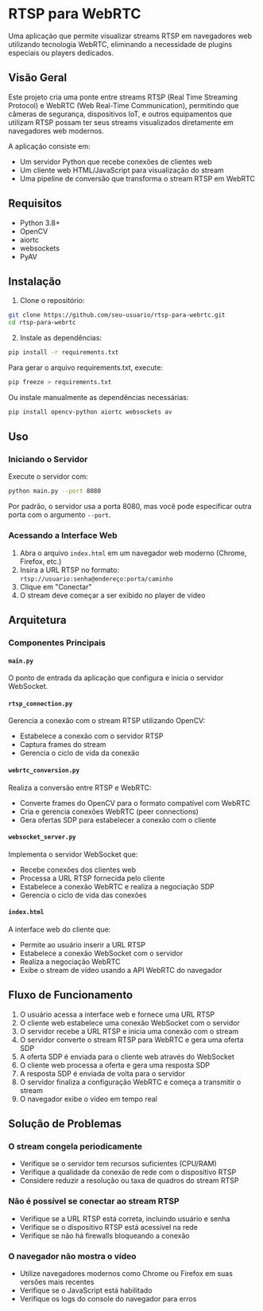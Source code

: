 # RTSP para WebRTC

Uma aplicação que permite visualizar streams RTSP em navegadores web utilizando tecnologia WebRTC, eliminando a necessidade de plugins especiais ou players dedicados.

## Visão Geral

Este projeto cria uma ponte entre streams RTSP (Real Time Streaming Protocol) e WebRTC (Web Real-Time Communication), permitindo que câmeras de segurança, dispositivos IoT, e outros equipamentos que utilizam RTSP possam ter seus streams visualizados diretamente em navegadores web modernos.

A aplicação consiste em:
- Um servidor Python que recebe conexões de clientes web
- Um cliente web HTML/JavaScript para visualização do stream
- Uma pipeline de conversão que transforma o stream RTSP em WebRTC

## Requisitos

- Python 3.8+
- OpenCV
- aiortc
- websockets
- PyAV

## Instalação

1. Clone o repositório:
```bash
git clone https://github.com/seu-usuario/rtsp-para-webrtc.git
cd rtsp-para-webrtc
```

2. Instale as dependências:
```bash
pip install -r requirements.txt
```

Para gerar o arquivo requirements.txt, execute:
```bash
pip freeze > requirements.txt
```

Ou instale manualmente as dependências necessárias:
```bash
pip install opencv-python aiortc websockets av
```

## Uso

### Iniciando o Servidor

Execute o servidor com:

```bash
python main.py --port 8080
```

Por padrão, o servidor usa a porta 8080, mas você pode especificar outra porta com o argumento `--port`.

### Acessando a Interface Web

1. Abra o arquivo `index.html` em um navegador web moderno (Chrome, Firefox, etc.)
2. Insira a URL RTSP no formato: `rtsp://usuario:senha@endereço:porta/caminho`
3. Clique em "Conectar"
4. O stream deve começar a ser exibido no player de vídeo

## Arquitetura

### Componentes Principais

#### `main.py`
O ponto de entrada da aplicação que configura e inicia o servidor WebSocket.

#### `rtsp_connection.py`
Gerencia a conexão com o stream RTSP utilizando OpenCV:
- Estabelece a conexão com o servidor RTSP
- Captura frames do stream
- Gerencia o ciclo de vida da conexão

#### `webrtc_conversion.py`
Realiza a conversão entre RTSP e WebRTC:
- Converte frames do OpenCV para o formato compatível com WebRTC
- Cria e gerencia conexões WebRTC (peer connections)
- Gera ofertas SDP para estabelecer a conexão com o cliente

#### `websocket_server.py`
Implementa o servidor WebSocket que:
- Recebe conexões dos clientes web
- Processa a URL RTSP fornecida pelo cliente
- Estabelece a conexão WebRTC e realiza a negociação SDP
- Gerencia o ciclo de vida das conexões

#### `index.html`
A interface web do cliente que:
- Permite ao usuário inserir a URL RTSP
- Estabelece a conexão WebSocket com o servidor
- Realiza a negociação WebRTC
- Exibe o stream de vídeo usando a API WebRTC do navegador

## Fluxo de Funcionamento

1. O usuário acessa a interface web e fornece uma URL RTSP
2. O cliente web estabelece uma conexão WebSocket com o servidor
3. O servidor recebe a URL RTSP e inicia uma conexão com o stream
4. O servidor converte o stream RTSP para WebRTC e gera uma oferta SDP
5. A oferta SDP é enviada para o cliente web através do WebSocket
6. O cliente web processa a oferta e gera uma resposta SDP
7. A resposta SDP é enviada de volta para o servidor
8. O servidor finaliza a configuração WebRTC e começa a transmitir o stream
9. O navegador exibe o vídeo em tempo real

## Solução de Problemas

### O stream congela periodicamente
- Verifique se o servidor tem recursos suficientes (CPU/RAM)
- Verifique a qualidade da conexão de rede com o dispositivo RTSP
- Considere reduzir a resolução ou taxa de quadros do stream RTSP

### Não é possível se conectar ao stream RTSP
- Verifique se a URL RTSP está correta, incluindo usuário e senha
- Verifique se o dispositivo RTSP está acessível na rede
- Verifique se não há firewalls bloqueando a conexão

### O navegador não mostra o vídeo
- Utilize navegadores modernos como Chrome ou Firefox em suas versões mais recentes
- Verifique se o JavaScript está habilitado
- Verifique os logs do console do navegador para erros